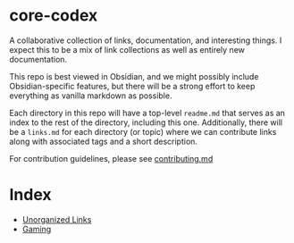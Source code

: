 # core-codex
A collaborative collection of links, documentation, and interesting things. I expect this to be a mix of link collections as well as entirely new documentation. 

This repo is best viewed in Obsidian, and we might possibly include Obsidian-specific features, but there will be a strong effort to keep everything as vanilla markdown as possible.

Each directory in this repo will have a top-level `readme.md` that serves as an index to the rest of the directory, including this one. Additionally, there will be a `links.md` for each directory (or topic) where we can contribute links along with associated tags and a short description.

For contribution guidelines, please see [contributing.md](contributing.md)

# Index
- [Unorganized Links](links.md)
- [Gaming](gaming/readme.md)